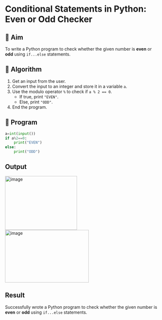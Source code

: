 # Conditional Statements in Python: Even or Odd Checker

## 🎯 Aim
To write a Python program to check whether the given number is **even** or **odd** using `if...else` statements.

## 🧠 Algorithm
1. Get an input from the user.
2. Convert the input to an integer and store it in a variable `a`.
3. Use the modulo operator `%` to check if `a % 2 == 0`.
   - If true, print `"EVEN"`.
   - Else, print `"ODD"`.
4. End the program.

## 🧾 Program
```py
a=int(input())
if a%2==0:
    print("EVEN")
else:
    print("ODD")
```
## Output
<img width="237" height="177" alt="image" src="https://github.com/user-attachments/assets/8b860266-ebdc-4b3f-84c2-b0b52b1333be" />
<img width="276" height="173" alt="image" src="https://github.com/user-attachments/assets/4303552e-c3e9-4cc2-8b00-ef8fb1a0fad6" />

## Result
Successfully wrote a Python program to check whether the given number is **even** or **odd** using `if...else` statements.
